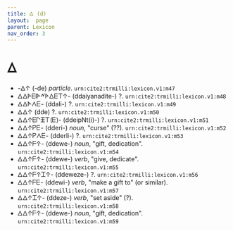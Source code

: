 ```yaml
---
title: 𐊅 (d)
layout:  page
parent: Lexicon
nav_order: 3
---
```




# 𐊅


- -𐊅𐊁 (-de) *particle*. `urn:cite2:trmilli:lexicon.v1:m47`
- 𐊅𐊅𐊀𐊆𐊊𐊀𐊏𐊀𐊅𐊆𐊗𐊁- (ddaiyanadite-) ?. `urn:cite2:trmilli:lexicon.v1:m48`
- 𐊅𐊅𐊀𐊍𐊆- (ddali-) ?. `urn:cite2:trmilli:lexicon.v1:m49`
- 𐊅𐊅𐊁 (dde) ?. `urn:cite2:trmilli:lexicon.v1:m50`
- 𐊅𐊅𐊁𐊆𐊓𐊑𐊗(𐊆)- (ddeipNt(i)-) ?. `urn:cite2:trmilli:lexicon.v1:m51`
- 𐊅𐊅𐊁𐊕𐊆- (dderi-) *noun*, "curse" (??). `urn:cite2:trmilli:lexicon.v1:m52`
- 𐊅𐊅𐊁𐊕𐊍𐊆- (dderli-) ?. `urn:cite2:trmilli:lexicon.v1:m53`
- 𐊅𐊅𐊁𐊇𐊁- (ddewe-) *noun*, "gift, dedication". `urn:cite2:trmilli:lexicon.v1:m54`
- 𐊅𐊅𐊁𐊇𐊁- (ddewe-) *verb*, "give, dedicate". `urn:cite2:trmilli:lexicon.v1:m55`
- 𐊅𐊅𐊁𐊇𐊁𐊈𐊁- (ddeweze-) ?. `urn:cite2:trmilli:lexicon.v1:m56`
- 𐊅𐊅𐊁𐊇𐊆- (ddewi-) *verb*, "make a gift to" (or similar). `urn:cite2:trmilli:lexicon.v1:m57`
- 𐊅𐊅𐊁𐊈𐊁- (ddeze-) *verb*, "set aside" (?). `urn:cite2:trmilli:lexicon.v1:m58`
- 𐊅𐊅𐊁𐊇𐊁- (ddewe-) *noun*, "gift, dedication". `urn:cite2:trmilli:lexicon.v1:m59`